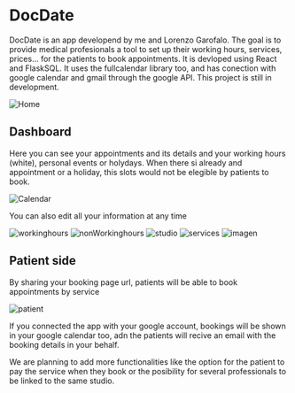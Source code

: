 # DocDate 

DocDate is an app developend by me and Lorenzo Garofalo. The goal is to provide medical profesionals a tool to set up their working hours, services, prices... for the patients to book appointments.
It is devloped using React and FlaskSQL. It uses the fullcalendar library too, and has conection with google calendar and gmail through the google API.
This project is still in development.


![Home](https://github.com/Yoel-Cabaleiro/DocDate/assets/113912282/4738f320-12ae-4c81-9fd2-346d3f2fbecb)


## Dashboard

Here you can see your appointments and its details and your working hours (white), personal events or holydays. When there si already and appointment or a holiday, this slots would not be elegible by patients to book.

![Calendar](https://github.com/Yoel-Cabaleiro/DocDate/assets/113912282/7d297608-cd54-4760-aaf7-963cc6f94408)

You can also edit all your information at any time

![workinghours](https://github.com/Yoel-Cabaleiro/DocDate/assets/113912282/7a95c7ec-e38b-4299-bc6c-e8aec2e481dc)
![nonWorkinghours](https://github.com/Yoel-Cabaleiro/DocDate/assets/113912282/cdfc2601-4b9c-4c42-a40d-fcdc7c6bb20d)
![studio](https://github.com/Yoel-Cabaleiro/DocDate/assets/113912282/889ab040-2a35-4544-9f53-493ebb5205ab)
![services](https://github.com/Yoel-Cabaleiro/DocDate/assets/113912282/7289a1d6-9a60-4b69-8c60-bb385d7fbe87)
![imagen](https://github.com/Yoel-Cabaleiro/DocDate/assets/113912282/6f03039b-219a-419f-bad4-ff463e5dc71e)

## Patient side

By sharing your booking page url, patients will be able to book appointments by service


![patient](https://github.com/Yoel-Cabaleiro/DocDate/assets/113912282/ddfe983c-dd41-4c52-8b0b-03da5632b1c3)


If you connected the app with your google account, bookings will be shown in your google calendar too, adn the patients will recive an email with the booking details in your behalf.

We are planning to add more functionalities like the option for the patient to pay the service when they book or the posibility for several professionals to be linked to the same studio. 



